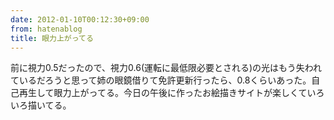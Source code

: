 ```yaml
---
date: 2012-01-10T00:12:30+09:00
from: hatenablog
title: 眼力上がってる
---
```


<p>前に視力0.5だったので、視力0.6(運転に最低限必要とされる)の光はもう失われているだろうと思って姉の眼鏡借りて免許更新行ったら、0.8くらいあった。自己再生して眼力上がってる。今日の午後に作ったお絵描きサイトが楽しくていろいろ描いてる。</p><p><img src="http://dl.dropbox.com/u/5978869/image/20120109_233730.png" alt=""/></p>

